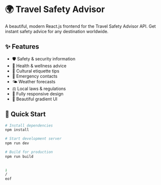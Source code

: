# 🌍 Travel Safety Advisor

A beautiful, modern React.js frontend for the Travel Safety Advisor API. Get instant safety advice for any destination worldwide.

## ✨ Features

- 🛡️ Safety & security information
- 🏥 Health & wellness advice  
- 🤝 Cultural etiquette tips
- 🚨 Emergency contacts
- 🌤️ Weather forecasts
- ⚖️ Local laws & regulations
- 📱 Fully responsive design
- 🎨 Beautiful gradient UI

## 🚀 Quick Start

```bash
# Install dependencies
npm install

# Start development server
npm run dev

# Build for production
npm run build


;
/
eof
